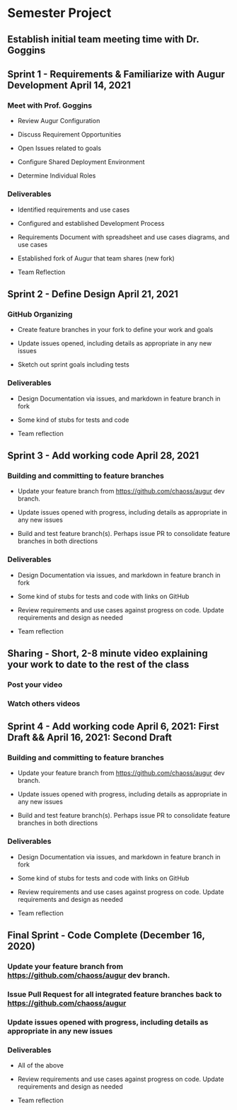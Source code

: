 # **Semester Project**


## Establish initial team meeting time with Dr. Goggins

## Sprint 1 - Requirements & Familiarize with Augur Development **April 14, 2021**

### Meet with Prof. Goggins

- Review Augur Configuration

- Discuss Requirement Opportunities

- Open Issues related to goals

- Configure Shared Deployment Environment

- Determine Individual Roles

### Deliverables

- Identified requirements and use cases

- Configured and established Development Process

- Requirements Document with spreadsheet and use cases diagrams, and use cases

- Established fork of Augur that team shares (new fork)

- Team Reflection

## Sprint 2 - Define Design **April 21, 2021**

### GitHub Organizing

- Create feature branches in your fork to define your work and goals

- Update issues opened, including details as appropriate in any new issues

- Sketch out sprint goals including tests

### Deliverables

- Design Documentation via issues, and markdown in feature branch in fork

- Some kind of stubs for tests and code

- Team reflection

## Sprint 3 - Add working code **April 28, 2021**

### Building and committing to feature branches

- Update your feature branch from https://github.com/chaoss/augur dev branch.

- Update issues opened with progress, including details as appropriate in any new issues

- Build and test feature branch(s). Perhaps issue PR to consolidate feature branches in both directions

### Deliverables

- Design Documentation via issues, and markdown in feature branch in fork

- Some kind of stubs for tests and code with links on GitHub

- Review requirements and use cases against progress on code. Update requirements and design as needed

- Team reflection

## Sharing - Short, 2-8 minute video explaining your work to date to the rest of the class

### Post your video

### Watch others videos

## Sprint 4 - Add working code **April 6, 2021: First Draft** && April 16, 2021: Second Draft

### Building and committing to feature branches

- Update your feature branch from https://github.com/chaoss/augur dev branch.

- Update issues opened with progress, including details as appropriate in any new issues

- Build and test feature branch(s). Perhaps issue PR to consolidate feature branches in both directions

### Deliverables

- Design Documentation via issues, and markdown in feature branch in fork

- Some kind of stubs for tests and code with links on GitHub

- Review requirements and use cases against progress on code. Update requirements and design as needed

- Team reflection

## Final Sprint - Code Complete (December 16, 2020)

### Update your feature branch from https://github.com/chaoss/augur dev branch.

### Issue Pull Request for all integrated feature branches back to https://github.com/chaoss/augur

### Update issues opened with progress, including details as appropriate in any new issues

### Deliverables

- All of the above

- Review requirements and use cases against progress on code. Update requirements and design as needed

- Team reflection

